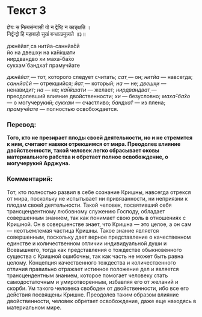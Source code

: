 # Текст 3

ज्ञेयः स नित्यसंन्यासी यो न द्वेष्टि न काङ्क्षति ।  
निर्द्वन्द्वो हि महाबाहो सुखं बन्धात्प्रमुच्यते ॥३॥

джн̃ейат̣ са нитйа-саннйа̄сӣ  
йо на двешх̣и на ка̄н̇кшати  
нирдвандво хи маха̄-ба̄хо  
сукхам̇ бандха̄т прамучйате

_джн̃ейат̣_ — тот, которого следует считать; _сат̣_ — он; _нитйа_ — навсегда; _саннйа̄сӣ_ — отрекшийся; _йат̣_ — который; _на_ — не; _двешх̣и_ — ненавидит; _на_ — не; _ка̄н̇кшати_ — желает; _нирдвандват̣_ — преодолевший влияние двойственности; _хи_ — безусловно; _маха̄-ба̄хо_ — о могучерукий; _сукхам_ — счастливо; _бандха̄т_ — из плена; _прамучйате_ — полностью освобождается.

### Перевод:

**Того, кто не презирает плоды своей деятельности, но и не стремится к ним, считают навеки отрекшимся от мира. Преодолев влияние двойственности, такой человек легко сбрасывает оковы материального рабства и обретает полное освобождение, о могучерукий Арджуна.**

### Комментарий:

Тот, кто полностью развил в себе сознание Кришны, навсегда отрекся от мира, поскольку не испытывает ни привязанности, ни неприязни к плодам своей деятельности. Такой человек, посвятивший себя трансцендентному любовному служению Господу, обладает совершенным знанием, так как понимает свою роль в отношениях с Кришной. Он в совершенстве знает, что Кришна — это целое, а он сам — неотъемлемая частица Кришны. Такое знание является совершенным, поскольку дает верное представление о качественном единстве и количественном отличии индивидуальной души и Всевышнего, тогда как представления о тождестве обыкновенного существа с Кришной ошибочны, так как часть не может быть равна целому. Концепция качественного тождества и количественного отличия правильно отражает истинное положение дел и является трансцендентным знанием, которое помогает человеку стать самодостаточным и умиротворенным, избавляя его от желаний и скорби. Ум такого человека свободен от двойственности, ибо все его действия посвящены Кришне. Преодолев таким образом влияние двойственности, человек обретает освобождение, даже еще находясь в материальном мире.